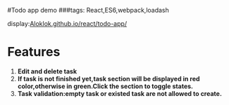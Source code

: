 #Todo app demo
###tags: React,ES6,webpack,loadash

display:[Aloklok.github.io/react/todo-app/](Aloklok.github.io/react/todo-app/)
# Features
1. **Edit and delete task**
1. **If task is not finished yet,task section will be displayed in red color,otherwise  in green.Click the section to toggle states.**
1. **Task validation:empty task or existed task are not allowed to create.**
